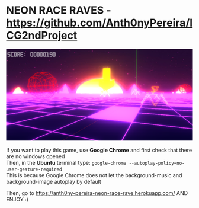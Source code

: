 # NEON RACE RAVES - https://github.com/Anth0nyPereira/ICG2ndProject

<p align="center">
  <img width="2000" src="project/resources/readme.png">
</p>

If you want to play this game, use **Google Chrome** and first check that there are no windows opened </br>
Then, in the **Ubuntu** terminal type: ``google-chrome --autoplay-policy=no-user-gesture-required`` </br>
This is because Google Chrome does not let the background-music and background-image autoplay by default </br>

Then, go to https://anth0ny-pereira-neon-race-rave.herokuapp.com/ AND ENJOY :)



